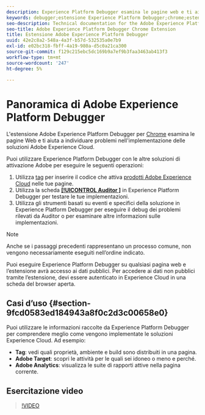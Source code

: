 ```yaml
---
description: Experience Platform Debugger esamina le pagine web e ti aiuta a individuare problemi nell’implementazione delle soluzioni Experience Cloud.
keywords: debugger;estensione Experience Platform Debugger;chrome;estensione
seo-description: Technical documentation for the Adobe Experience Platform Debugger Chrome Extension - examine your web pages and understand problems with your Experience Cloud solution mplementations
seo-title: Adobe Experience Platform Debugger Chrome Extension
title: Estensione Adobe Experience Platform Debugger
uuid: 42e2c8a2-548a-4a3f-b57d-532535a0e7b9
exl-id: e02bc318-fbff-4a19-980a-d5c0a21ca300
source-git-commit: f129c215ebc5dc169b9a7ef9b3faa3463ab413f3
workflow-type: tm+mt
source-wordcount: '247'
ht-degree: 5%

---
```


# Panoramica di Adobe Experience Platform Debugger

L&#39;estensione Adobe Experience Platform Debugger per [Chrome](https://chrome.google.com/webstore/detail/adobe-experience-platform/bfnnokhpnncpkdmbokanobigaccjkpob) esamina le pagine Web e ti aiuta a individuare problemi nell&#39;implementazione delle soluzioni Adobe Experience Cloud.

Puoi utilizzare Experience Platform Debugger con le altre soluzioni di attivazione Adobe per eseguire le seguenti operazioni:

1. Utilizza [tag](../tags/home.md) per inserire il codice che attiva [prodotti Adobe Experience Cloud](https://experienceleague.adobe.com/docs/core-services/interface/experience-cloud.html?lang=it) nelle tue pagine.
1. Utilizza la scheda [**[!UICONTROL Auditor &#x200B;]**](./auditor/overview.md) in Experience Platform Debugger per testare le tue implementazioni.
1. Utilizza gli strumenti basati su eventi e specifici della soluzione in Experience Platform Debugger per eseguire il debug dei problemi rilevati da Auditor o per esaminare altre informazioni sulle implementazioni.

>[!NOTE]
>
>Anche se i passaggi precedenti rappresentano un processo comune, non vengono necessariamente eseguiti nell’ordine indicato.

Puoi eseguire Experience Platform Debugger su qualsiasi pagina web e l’estensione avrà accesso ai dati pubblici. Per accedere ai dati non pubblici tramite l’estensione, devi essere autenticato in Experience Cloud in una scheda del browser aperta.

## Casi d’uso {#section-9fcd0583ed184943a8f0c2d3c00658e0}

Puoi utilizzare le informazioni raccolte da Experience Platform Debugger per comprendere meglio come vengono implementate le soluzioni Experience Cloud. Ad esempio:

* **Tag**: vedi quali proprietà, ambiente e build sono distribuiti in una pagina.
* **Adobe Target**: scopri le attività per le quali sei idoneo o meno e perché.
* **Adobe Analytics**: visualizza le suite di rapporti attive nella pagina corrente.

## Esercitazione video

>[!VIDEO](https://video.tv.adobe.com/v/32156?quality=12&learn=on)
